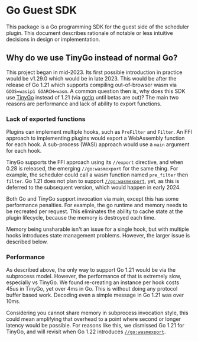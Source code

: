 # Go Guest SDK

This package is a Go programming SDK for the guest side of the scheduler
plugin. This document describes rationale of notable or less intuitive
decisions in design or implementation.

## Why do we use TinyGo instead of normal Go?

This project began in mid-2023. Its first possible introduction in practice
would be v1.29.0 which would be in late 2023. This would be after the release
of Go 1.21 which supports compiling out-of-browser wasm via
`GOOS=wasip1 GOARCH=wasm`. A common question then is, why does this SDK use
[TinyGo][1] instead of 1.21 (via [gotip][2] until betas are out)? The main two
reasons are performance and lack of ability to export functions.

### Lack of exported functions

Plugins can implement multiple hooks, such as `PreFilter` and `Filter`. An FFI
approach to implementing plugins would export a WebAssembly function for each
hook. A sub-process (WASI) approach would use a `main` argument for each hook.

TinyGo supports the FFI approach using its `//export` directive, and when 0.28
is released, the emerging `//go:wasmexport` for the same thing. For example,
the scheduler could call a wasm function named `pre_filter` then `filter`. Go
1.21 does not plan to support [`//go:wasmexport`][3], yet, as this is deferred
to the subsequent version, which would happen in early 2024.

Both Go and TinyGo support invocation via main, except this has some
performance penalties. For example, the go runtime and memory needs to be
recreated per request. This eliminates the ability to cache state at the plugin
lifecycle, because the memory is destroyed each time.

Memory being unsharable isn't an issue for a single hook, but with multiple
hooks introduces state management problems. However, the larger issue is
described below.

### Performance

As described above, the only way to support Go 1.21 would be via the subprocess
model. However, the performance of that is extremely slow, especially vs TinyGo.
We found re-creating an instance per hook costs 45us in TinyGo, yet over 4ms in
Go. This is without doing any protocol buffer based work. Decoding even a
simple message in Go 1.21 was over 10ms.

Considering you cannot share memory in subprocess invocation style, this could
mean amplifying that overhead to a point where second or longer latency would
be possible. For reasons like this, we dismissed Go 1.21 for TinyGo, and will
revisit when Go 1.22 introduces [`//go:wasmexport`][3].


[1]: https://tinygo.org/
[2]: https://pkg.go.dev/golang.org/dl/gotip
[3]: https://github.com/golang/go/issues/42372
